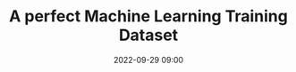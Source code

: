 ---
title: A perfect Machine Learning Training Dataset
type: Lightning Talks
date: '2022-09-29 09:00'
room: The Forum South

people:
    speakers:
        - Seamus Geraty, DevGlobal

---
